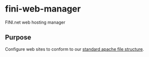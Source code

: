 # fini-web-manager

FINI.net web hosting manager

## Purpose

Configure web sites to conform to our [standard apache file structure](https://github.com/chicks-net/fini-ansible/wiki/apache_standard).
